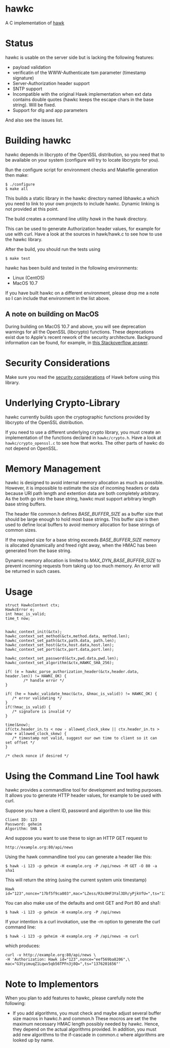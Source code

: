 hawkc
=====

A C implementation of [hawk](https://github.com/hueniverse/hawk)

Status
======

hawkc is usable on the server side but is lacking the following features:

- payload validation
- verificatin of the WWW-Authenticate tsm parameter (timestamp signature)
- Server-Authorization header support
- SNTP support
- Incompatible with the original Hawk implementation when ext data contains double quotes (hawkc keeps the escape chars in the base string). Will be fixed.
- Support for dlg and app parameters

And also see the issues list.

Building hawkc
==============

hawkc depends in libcrypto of the OpenSSL distribution, so you need that to be
available on your system (configure will try to locate libcrypto for you).

Run the configure script for environment checks and Makefile generation then make:

    $ ./configure
    $ make all

This builds a static library in the hawkc directory named libhawkc.a which you
need to link to your own projects to include hawkc. Dynamic linking is not
provided at this point.

The build creates a command line utility _hawk_ in the hawk directory.

This can be used to generate Authorization header values, for example for
use with curl. Have a look at the sources in hawk/hawk.c to see how to use
the hawkc library.

After the build, you should run the tests using

    $ make test


hawkc has been build and tested in the following environments:

* Linux (CentOS)
* MacOS 10.7

If you have built hawkc on a different environment, please drop me a note so I can
include that environment in the list above.


A note on building on MacOS
---------------------------
During building on MacOS 10.7 and above, you will see deprecation warnings for
all the OpenSSL (libcrypto) functions. These deprecations exist due to Apple's
recent rework of the security architecture. Background information can be
found, for example, in [this Stackoverflow answer](http://stackoverflow.com/a/7406994/267196).

Security Considerations
=======================

Make sure you read the [security considerations](https://github.com/hueniverse/hawk#security-considerations) of Hawk before using this library.


Underlying Crypto-Library
=========================

hawkc currently builds upon the cryptographic functions provided by libcrypto
of the OpenSSL distribution.

If you need to use a different underlying crypto library, you must create an
implementation of the functions declared in `hawkc/crypto.h`. Have a look at
`hawkc/crypto_openssl.c` to see how that works. The other parts of hawkc do not
depend on OpenSSL.

Memory Management
=================

hawkc is designed to avoid internal memory allocation as much as possible. However,
it is impossible to estimate the size of incoming headers or data because URI
path length and extention data are both completely arbitrary. As the both go
into the base string, hawkc must support arbitrary length base string buffers.

The header file common.h defines _BASE_BUFFER_SIZE_ as a buffer size that should
be large enough to hold most base strings. This buffer size is then used to
define local buffers to avoid memory allocation for base strings of common sizes.

If the required size for a base string exceeds _BASE_BUFFER_SIZE_ memory is
allocated dynamically and freed right away, when the HMAC has been generated from
the base string.

Dynamic memory allocation is limited to _MAX_DYN_BASE_BUFFER_SIZE_ to prevent
incoming requests from taking up too much memory. An error will be returned in
such cases.




Usage
=====

    struct HawkcContext ctx;
    HawkcError e;
    int hmac_is_valid;
    time_t now;


    hawkc_context_init(&ctx);
    hawkc_context_set_method(&ctx,method.data, method.len);
    hawkc_context_set_path(&ctx,path.data, path.len);
    hawkc_context_set_host(&ctx,host.data,host.len);
    hawkc_context_set_port(&ctx,port.data,port.len);

    hawkc_context_set_password(&ctx,pwd.data,pwd.len);
    hawkc_context_set_algorithm(&ctx,HAWKC_SHA_256);

    if( (e = hawkc_parse_authorization_header(&ctx,header.data, header.len)) != HAWKC_OK) {
		    /* handle error */
    }

    if( (he = hawkc_validate_hmac(&ctx, &hmac_is_valid)) != HAWKC_OK) {
       /* error validating */
    }
    if(!hmac_is_valid) {
       /* signature is invalid */
    }

    time(&now);
    if(ctx.header_in.ts < now - allowed_clock_skew || ctx.header_in.ts > now + allowed_clock_skew) {
       /* timestamp not valid, suggest our own time to client so it can set offset */
    }

    /* check nonce if desired */
    
    
Using the Command Line Tool hawk
=================================

hawkc provides a commandline tool for development and testing purposes. It allows you to generate
HTTP header values, for example to be used with curl.

Suppose you have a client ID, password and algorithm to use like this:

    Client ID: 123
    Password: geheim
    Algorithm: SHA 1

And suppose you want to use these to sign an HTTP GET request  to

    http://example.org:80/api/news

Using the hawk commandline tool you can generate a header like this:

    $ hawk -i 123 -p geheim -H example.org -P /api/news -M GET -O 80 -a sha1

This will return the string (using the current system unix timestamp)    
    
    Hawk id="123",nonce="17bf5f9ca803",mac="LZess/R3c0HF3Yal3Dh/yPjkVfU=",ts="1376201564"

You can also make use of the defaults and omit GET and Port 80 and sha1:

    $ hawk -i 123 -p geheim -H example.org -P /api/news

If your intention is a curl invokation, use the -m option to generate the curl command line:

    $ hawk -i 123 -p geheim -H example.org -P /api/news -m curl
    
which produces:

    curl -v http://example.org:80/api/news \
    -H 'Authorization: Hawk id="123",nonce="eef569ba8206",\
    mac="G3tyimuqZ1Lqwv5qb56TPFn3j8Q=",ts="1376201656"'
     




Note to Implementors
====================

When you plan to add features to hawkc, please carefully note the following:

* If you add algorithms, you must check and maybe adjust several buffer size macros in hawkc.h and common.h
  These mocros are set the the maximum necessary HMAC length possibly needed by hawkc. Hence, they
  depend on the actual algorithms provided.
  In addition, you must add new algorithms to the if-cascade in common.c where algorithms are looked up by name.

